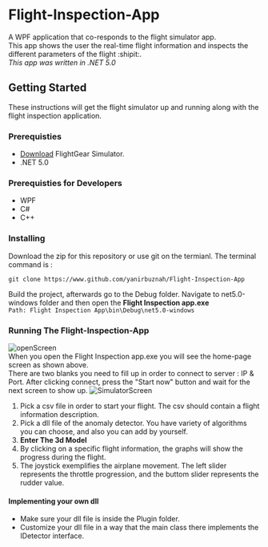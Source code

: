 # Flight-Inspection-App
A WPF application that co-responds to the flight simulator app.</br>
This app shows the user the real-time flight information and inspects the different parameters of the flight :shipit:.</br> *This app was written in .NET 5.0*
## Getting Started
These instructions will get the flight simulator up and running along with the flight inspection application.
### Prerequisties

* [Download](https://www.flightgear.org) FlightGear Simulator.
* .NET 5.0
### Prerequisties for Developers
* WPF
* C#
* C++
### Installing
Download the zip for this repository or use git on the termianl. The terminal command is :
```
git clone https://www.github.com/yanirbuznah/Flight-Inspection-App
```
Build the project, afterwards go to the Debug folder. Navigate to net5.0-windows folder and then open the **Flight Inspection app.exe**<br/>
```Path: Flight Inspection App\bin\Debug\net5.0-windows```

### Running The Flight-Inspection-App
![openScreen](https://user-images.githubusercontent.com/56928005/114165321-fdc7a200-9934-11eb-8bcf-17ff7ebb48a8.png)<br/>
When you open the Flight Inspection app.exe you will see the home-page screen as shown above.<br/>
There are two blanks you need to fill up in order to connect to server : IP & Port.
After clicking connect, press the "Start now" button and wait for the next screen to show up.
![SimulatorScreen](https://user-images.githubusercontent.com/56928005/114172473-62d3c580-993e-11eb-9515-5976ba107106.png)<br/>

1. Pick a csv file in order to start your flight. The csv should contain a flight information description.
2. Pick a dll file of the anomaly detector. You have variety of algorithms you can choose, and also you can add by yourself.
3. **Enter The 3d Model**
4. By clicking on a specific flight information, the graphs will show the progress during the flight.
5. The joystick exemplifies the airplane movement. The left slider represents the throttle progression, and the buttom slider represents the rudder value.

#### Implementing your own dll 
- Make sure your dll file is inside the Plugin folder.
- Customize your dll file in a way that the main class there implements the IDetector interface.
